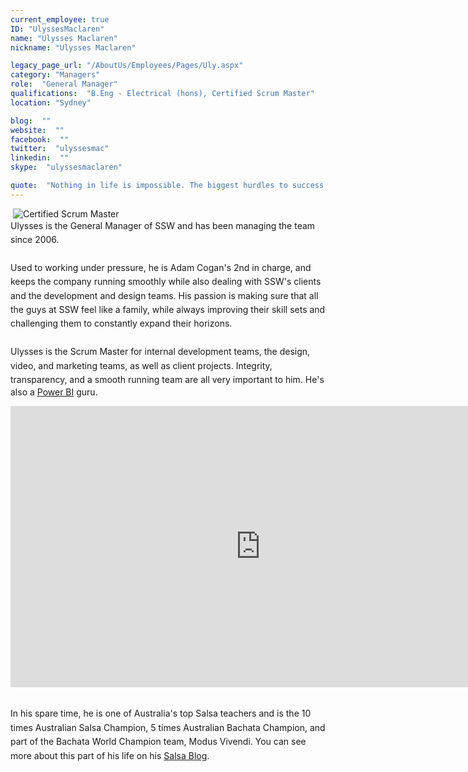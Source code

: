 ```yaml
---
current_employee: true
ID: "UlyssesMaclaren"
name: "Ulysses Maclaren"
nickname: "Ulysses Maclaren"

legacy_page_url: "/AboutUs/Employees/Pages/Uly.aspx"
category: "Managers"
role:  "General Manager"
qualifications:  "B.Eng - Electrical (hons), Certified Scrum Master"
location: "Sydney"

blog:  ""
website:  ""
facebook:  ""
twitter:  "ulyssesmac"
linkedin:  ""
skype:  "ulyssesmaclaren"

quote:  "Nothing in life is impossible. The biggest hurdles to success in life are inaction and fear of failure."
---
```


​​​​​​ ![Certified Scrum Master](/Images/Bio/ScrumMasterCertification.jpg)   
 <span style="line-height:1.6;">Ulysses is the General Manager of SSW and has been managing the team since 2006.   
</span><span style="line-height:1.6;">  
Used to working under pressure, he is Adam Cogan's 2nd in charge, and keeps the company running smoothly while also dealing with SSW's clients and the development and design teams. </span><span style="line-height:1.6;">His passion is making sure that all the guys at SSW feel like a family, while always improving their skill sets and challenging them to constantly expand their horizons.  
</span><span style="line-height:1.6;">  
Ulysses is the Scrum Master for internal development teams, the design, video, and marketing teams, as well as client projects. Integrity, transparency, and a smoo</span>th running team are all very important to him. He's also a [Power BI](http://adamcogan.com/2016/10/13/power-bi-no-more-guessing/) guru. 
<div class="ms-rtestate-read ms-rte-embedcode ms-rte-embedil ms-rtestate-notify s4-wpActive">
   <iframe width="800" height="450" src="https://www.youtube.com/embed/Y4tvF0DWEec" frameborder="0"></iframe> </div>

 <span style="line-height:1.6;">  
</span>

 <span style="line-height:1.6;">​In his spare time, he is one of Australia's top Salsa teachers and is the 10​ times Australian Salsa Champion, 5 times Australian Bachata Champion, and part of the Bachata World Champion team, Modus Vivendi. You can see more about this part of his life on his </span>[Salsa Blog](http://salsaulysses.wordpress.com/)<span style="line-height:1.6;">.</span>